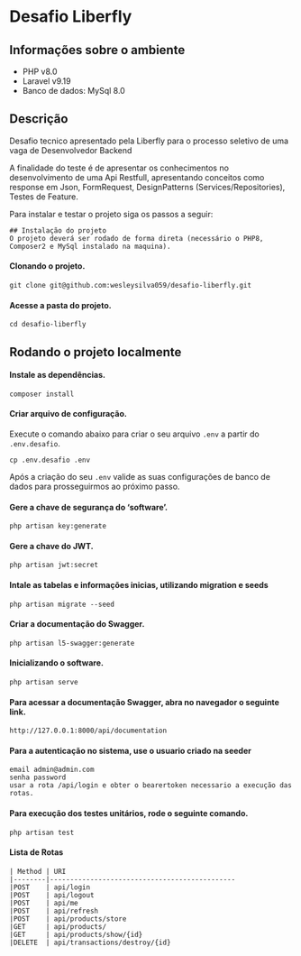 # Desafio Liberfly

## **Informações sobre o ambiente**

- PHP v8.0
- Laravel v9.19
- Banco de dados: MySql 8.0

## Descrição
Desafio tecnico apresentado pela Liberfly para o processo seletivo de uma vaga de Desenvolvedor Backend

A finalidade do teste é de apresentar os conhecimentos no desenvolvimento de uma Api Restfull, apresentando conceitos como response em Json, FormRequest, DesignPatterns (Services/Repositories), Testes de Feature.

Para instalar e testar o projeto siga os passos a seguir:

```
## Instalação do projeto
O projeto deverá ser rodado de forma direta (necessário o PHP8, Composer2 e MySql instalado na maquina).
```

#### Clonando o projeto.
```shell
git clone git@github.com:wesleysilva059/desafio-liberfly.git
```

#### Acesse a pasta do projeto.
```shell
cd desafio-liberfly
```

## Rodando o projeto localmente
#### Instale as dependências.
```shell
composer install
```

#### Criar arquivo de configuração.
Execute o comando abaixo para criar o seu arquivo `.env` a partir do `.env.desafio`.
```shell
cp .env.desafio .env
```
Após a criação do seu `.env` valide as suas configurações de banco de dados para prosseguirmos ao próximo passo.


#### Gere a chave de segurança do ‘software’.
```shell
php artisan key:generate
```                                  
#### Gere a chave do JWT.
```shell
php artisan jwt:secret
``` 

#### Intale as tabelas e informações inicias, utilizando **migration** e **seeds**
```shell
php artisan migrate --seed
``` 

#### Criar a documentação do Swagger.
```shell
php artisan l5-swagger:generate
```

#### Inicializando o software.
```shell
php artisan serve
```

#### Para acessar a documentação Swagger, abra no navegador o seguinte link.
```shell
http://127.0.0.1:8000/api/documentation
```

#### Para a autenticação no sistema, use o usuario criado na seeder
```shell
email admin@admin.com
senha password
usar a rota /api/login e obter o bearertoken necessario a execução das rotas.
```

#### Para execução dos testes unitários, rode o seguinte comando.
```shell
php artisan test
```

#### Lista de Rotas
```shell
| Method | URI                                          
|--------|----------------------------------------------
|POST    | api/login                                   
|POST    | api/logout                
|POST    | api/me                                
|POST    | api/refresh                                             
|POST    | api/products/store                
|GET     | api/products/                             
|GET     | api/products/show/{id}                                
|DELETE  | api/transactions/destroy/{id}                                
```
